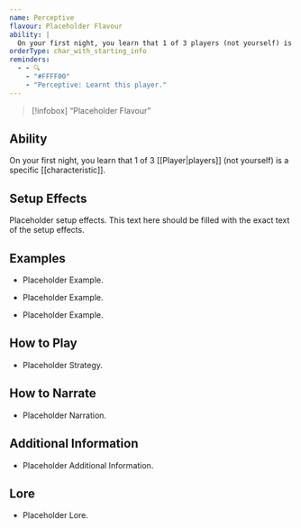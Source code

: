 ```yaml
---
name: Perceptive
flavour: Placeholder Flavour
ability: |
  On your first night, you learn that 1 of 3 players (not yourself) is a specific characteristic.
orderType: char_with_starting_info
reminders:
  - - 🔍
    - "#FFFF00"
    - "Perceptive: Learnt this player."
---
```

> [!infobox]
>  “Placeholder Flavour”

## Ability
On your first night, you learn that 1 of 3 [[Player|players]] (not yourself) is a specific [[characteristic]].

## Setup Effects
Placeholder setup effects. This text here should be filled with the exact text of the setup effects.

## Examples
- Placeholder Example.

- Placeholder Example.

- Placeholder Example.

## How to Play
- Placeholder Strategy.

## How to Narrate
- Placeholder Narration.

## Additional Information
- Placeholder Additional Information.

## Lore
- Placeholder Lore.